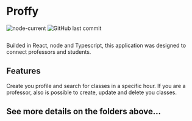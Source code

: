 # Proffy
![node-current](https://img.shields.io/node/v/package)
![GitHub last commit](https://img.shields.io/github/last-commit/Merchanntt/Proffy)

![]()


Builded in React, node and Typescript, this application was designed to connect professors and students.

## Features

Create you profile and search for classes in a specific hour. If you are a professor, also is possible to create, update and delete you classes.

## See more details on the folders above...
